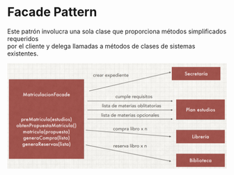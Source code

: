 # Facade Pattern

Este patrón involucra una sola clase que proporciona métodos simplificados requeridos<br>
por el cliente y delega llamadas a métodos de clases de sistemas existentes.

![Graph one](img.png)